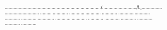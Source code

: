 ............................................................................/.........................../!.,........................................... .........
............
............
............
............
............
............
............
............
.............
............
............
............
............
............
............
............
............


